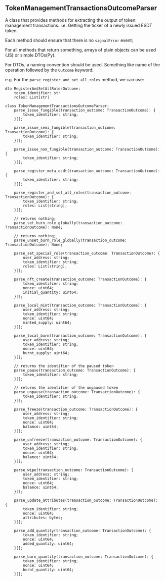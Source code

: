 ## TokenManagementTransactionsOutcomeParser

A class that provides methods for extracting the output of token management transactions.
i.e. Getting the ticker of a newly issued ESDT token.

Each method should ensure that there is no `signalError` event;

For all methods that return something, arrays of plain objects can be used (JS) or simple DTOs(Py).

For DTOs, a naming convention should be used. Something like name of the operation followed by the `Outcome` keyword.

e.g.
For the `parse_register_and_set_all_roles` method, we can use:
```
dto RegisterAndSetAllRolesOutcome:
    token_identifier: str
    roles: List[str]
```

```
class TokenManagementTransactionsOutcomeParser:
    parse_issue_fungible(transaction_outcome: TransactionOutcome): {
        token_identifier: string;
    }[];

    parse_issue_semi_fungible(transaction_outcome: TransactionOutcome): {
        token_identifier: string;
    }[];

    parse_issue_non_fungible(transaction_outcome: TransactionOutcome): {
        token_identifier: string;
    }[];

    parse_register_meta_esdt(transaction_outcome: TransactionOutcome): {
        token_identifier: string;
    }[];

    parse_register_and_set_all_roles(transaction_outcome: TransactionOutcome): {
        token_identifier: string;
        roles: List[string];
    }[];

    // returns nothing;
    parse_set_burn_role_globally(transaction_outcome: TransactionOutcome): None;

    // returns nothing;
    parse_unset_burn_role_globally(transaction_outcome: TransactionOutcome): None;

    parse_set_special_role(transaction_outcome: TransactionOutcome): {
        user_address: string;
        token_identifier: string;
        roles: List[string];
    }[];

    parse_nft_create(transaction_outcome: TransactionOutcome): {
        token_identifier: string;
        nonce: uint64;
        initial_quantity: uint64;
    }[];

    parse_local_mint(transaction_outcome: TransactionOutcome): {
        user_address: string;
        token_identifier: string;
        nonce: uint64;
        minted_supply: uint64;
    }[];

    parse_local_burn(transaction_outcome: TransactionOutcome): {
        user_address: string;
        token_identifier: string;
        nonce: uint64;
        burnt_supply: uint64;
    }[];

    // returns the identifier of the paused token
    parse_pause(transaction_outcome: TransactionOutcome): {
        token_identifier: string;
    }[];

    // returns the identifier of the unpaused token
    parse_unpause(transaction_outcome: TransactionOutcome): {
        token_identifier: string;
    }[];

    parse_freeze(transaction_outcome: TransactionOutcome): {
        user_address: string;
        token_identifier: string;
        nonce: uint64;
        balance: uint64;
    }[];

    parse_unfreeze(transaction_outcome: TransactionOutcome): {
        user_address: string;
        token_identifier: string;
        nonce: uint64;
        balance: uint64;
    }[];

    parse_wipe(transaction_outcome: TransactionOutcome): {
        user_address: string;
        token_identifier: string;
        nonce: uint64;
        balance: uint64;
    }[];

    parse_update_attributes(transaction_outcome: TransactionOutcome): {
        token_identifier: string;
        nonce: uint64;
        attributes: bytes;
    }[];

    parse_add_quantity(transaction_outcome: TransactionOutcome): {
        token_identifier: string;
        nonce: uint64;
        added_quantity: uint64;
    }[];

    parse_burn_quantity(transaction_outcome: TransactionOutcome): {
        token_identifier: string;
        nonce: uint64;
        burnt_quantity: uint64;
    }[];
```
